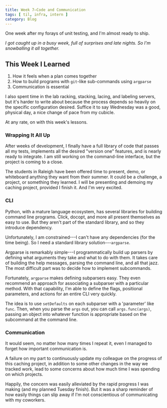 ```yaml
---
title: Week 7—Code and Communication
tags: [ til, infra, intern ]
category: Blog
---
```


One week after my forays of unit testing, and I'm almost ready to ship.

_I got caught up in a busy week, full of surprises and late nights. So I'm
snowballing it all together._

## This Week I Learned

1. How it feels when a plan comes together
2. How to build programs with `git`-like sub-commands using `argparse`
3. Communication is essential

I also spent time in the lab racking, stacking, lacing, and labeling servers,
but it's harder to write about because the process depends so heavily on the
specific configuration desired. Suffice it to say Wednesday was a good,
physical day, a nice change of pace from my cubicle.

At any rate, on with this week's lessons.

### Wrapping It All Up

After weeks of development, I finally have a full library of code that passes
all my tests, implements all the desired "version one" features, and is nearly
ready to integrate. I am still working on the command-line interface, but the
project is coming to a close.

The students in Raleigh have been offered time to present, demo, or whiteboard
anything they want from their summer. It could be a challenge, a project, or
something they learned. I will be presenting and demoing my caching project,
provided I finish it. And I'm very excited.

### CLI

Python, with a mature language ecosystem, has several libraries for building
command line programs. Click, docopt, and more all present themselves as easy to
use. But they aren't part of the standard library, and so they introduce
dependency.

Unfortunately, I am constrained---I can't have any dependencies (for the time
being). So I need a standard library solution---`argparse`.

Argparse is remarkably simple---I programmatically build up parsers by defining
what arguments they take and what to do with them. It takes care of building the
help messages, parsing the command line, and all that jazz. The most difficult
part was to decide how to implement subcommands.

Fortunately, `argparse` makes defining subparsers easy. They even recommend an
approach for associating a subparser with a particular method. With that
capability, I'm able to define the flags, positional parameters, and actions for
an entire CLI very quickly.

The idea is to use `setDefaults` on each subparser with a 'parameter' like
`func`. Then, when you parse the `args` out, you can call `args.func(args)`,
passing an object into whatever function is appropriate based on the subcommand
at the command line.

### Communication

It would seem, no matter how many times I repeat it, even I managed to forget
how important communication is.

A failure on my part to continuously update my colleague on the progress of this
caching project, in addition to some other changes in the way we tracked work,
lead to some concerns about how much time I was spending on which projects.

Happily, the concern was easily alleviated by the rapid progress I was making
(and my planned Tuesday finish). But it was a sharp reminder of how easily
things can slip away if I'm not conscientious of communicating with my
coworkers.
